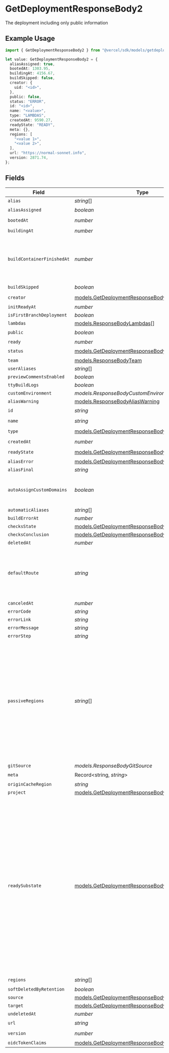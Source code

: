 # GetDeploymentResponseBody2

The deployment including only public information

## Example Usage

```typescript
import { GetDeploymentResponseBody2 } from "@vercel/sdk/models/getdeploymentop.js";

let value: GetDeploymentResponseBody2 = {
  aliasAssigned: true,
  bootedAt: 1303.95,
  buildingAt: 4156.67,
  buildSkipped: false,
  creator: {
    uid: "<id>",
  },
  public: false,
  status: "ERROR",
  id: "<id>",
  name: "<value>",
  type: "LAMBDAS",
  createdAt: 9590.27,
  readyState: "READY",
  meta: {},
  regions: [
    "<value 1>",
    "<value 2>",
  ],
  url: "https://normal-sonnet.info",
  version: 2871.74,
};
```

## Fields

| Field                                                                                                                                                                                                                                                                          | Type                                                                                                                                                                                                                                                                           | Required                                                                                                                                                                                                                                                                       | Description                                                                                                                                                                                                                                                                    |
| ------------------------------------------------------------------------------------------------------------------------------------------------------------------------------------------------------------------------------------------------------------------------------ | ------------------------------------------------------------------------------------------------------------------------------------------------------------------------------------------------------------------------------------------------------------------------------ | ------------------------------------------------------------------------------------------------------------------------------------------------------------------------------------------------------------------------------------------------------------------------------ | ------------------------------------------------------------------------------------------------------------------------------------------------------------------------------------------------------------------------------------------------------------------------------ |
| `alias`                                                                                                                                                                                                                                                                        | *string*[]                                                                                                                                                                                                                                                                     | :heavy_minus_sign:                                                                                                                                                                                                                                                             | N/A                                                                                                                                                                                                                                                                            |
| `aliasAssigned`                                                                                                                                                                                                                                                                | *boolean*                                                                                                                                                                                                                                                                      | :heavy_check_mark:                                                                                                                                                                                                                                                             | N/A                                                                                                                                                                                                                                                                            |
| `bootedAt`                                                                                                                                                                                                                                                                     | *number*                                                                                                                                                                                                                                                                       | :heavy_check_mark:                                                                                                                                                                                                                                                             | N/A                                                                                                                                                                                                                                                                            |
| `buildingAt`                                                                                                                                                                                                                                                                   | *number*                                                                                                                                                                                                                                                                       | :heavy_check_mark:                                                                                                                                                                                                                                                             | N/A                                                                                                                                                                                                                                                                            |
| `buildContainerFinishedAt`                                                                                                                                                                                                                                                     | *number*                                                                                                                                                                                                                                                                       | :heavy_minus_sign:                                                                                                                                                                                                                                                             | Since April 2025 it necessary for On-Demand Concurrency Minutes calculation                                                                                                                                                                                                    |
| `buildSkipped`                                                                                                                                                                                                                                                                 | *boolean*                                                                                                                                                                                                                                                                      | :heavy_check_mark:                                                                                                                                                                                                                                                             | N/A                                                                                                                                                                                                                                                                            |
| `creator`                                                                                                                                                                                                                                                                      | [models.GetDeploymentResponseBodyCreator](../models/getdeploymentresponsebodycreator.md)                                                                                                                                                                                       | :heavy_check_mark:                                                                                                                                                                                                                                                             | N/A                                                                                                                                                                                                                                                                            |
| `initReadyAt`                                                                                                                                                                                                                                                                  | *number*                                                                                                                                                                                                                                                                       | :heavy_minus_sign:                                                                                                                                                                                                                                                             | N/A                                                                                                                                                                                                                                                                            |
| `isFirstBranchDeployment`                                                                                                                                                                                                                                                      | *boolean*                                                                                                                                                                                                                                                                      | :heavy_minus_sign:                                                                                                                                                                                                                                                             | N/A                                                                                                                                                                                                                                                                            |
| `lambdas`                                                                                                                                                                                                                                                                      | [models.ResponseBodyLambdas](../models/responsebodylambdas.md)[]                                                                                                                                                                                                               | :heavy_minus_sign:                                                                                                                                                                                                                                                             | N/A                                                                                                                                                                                                                                                                            |
| `public`                                                                                                                                                                                                                                                                       | *boolean*                                                                                                                                                                                                                                                                      | :heavy_check_mark:                                                                                                                                                                                                                                                             | N/A                                                                                                                                                                                                                                                                            |
| `ready`                                                                                                                                                                                                                                                                        | *number*                                                                                                                                                                                                                                                                       | :heavy_minus_sign:                                                                                                                                                                                                                                                             | N/A                                                                                                                                                                                                                                                                            |
| `status`                                                                                                                                                                                                                                                                       | [models.GetDeploymentResponseBodyStatus](../models/getdeploymentresponsebodystatus.md)                                                                                                                                                                                         | :heavy_check_mark:                                                                                                                                                                                                                                                             | N/A                                                                                                                                                                                                                                                                            |
| `team`                                                                                                                                                                                                                                                                         | [models.ResponseBodyTeam](../models/responsebodyteam.md)                                                                                                                                                                                                                       | :heavy_minus_sign:                                                                                                                                                                                                                                                             | N/A                                                                                                                                                                                                                                                                            |
| `userAliases`                                                                                                                                                                                                                                                                  | *string*[]                                                                                                                                                                                                                                                                     | :heavy_minus_sign:                                                                                                                                                                                                                                                             | N/A                                                                                                                                                                                                                                                                            |
| `previewCommentsEnabled`                                                                                                                                                                                                                                                       | *boolean*                                                                                                                                                                                                                                                                      | :heavy_minus_sign:                                                                                                                                                                                                                                                             | N/A                                                                                                                                                                                                                                                                            |
| `ttyBuildLogs`                                                                                                                                                                                                                                                                 | *boolean*                                                                                                                                                                                                                                                                      | :heavy_minus_sign:                                                                                                                                                                                                                                                             | N/A                                                                                                                                                                                                                                                                            |
| `customEnvironment`                                                                                                                                                                                                                                                            | *models.ResponseBodyCustomEnvironment*                                                                                                                                                                                                                                         | :heavy_minus_sign:                                                                                                                                                                                                                                                             | N/A                                                                                                                                                                                                                                                                            |
| `aliasWarning`                                                                                                                                                                                                                                                                 | [models.ResponseBodyAliasWarning](../models/responsebodyaliaswarning.md)                                                                                                                                                                                                       | :heavy_minus_sign:                                                                                                                                                                                                                                                             | N/A                                                                                                                                                                                                                                                                            |
| `id`                                                                                                                                                                                                                                                                           | *string*                                                                                                                                                                                                                                                                       | :heavy_check_mark:                                                                                                                                                                                                                                                             | N/A                                                                                                                                                                                                                                                                            |
| `name`                                                                                                                                                                                                                                                                         | *string*                                                                                                                                                                                                                                                                       | :heavy_check_mark:                                                                                                                                                                                                                                                             | N/A                                                                                                                                                                                                                                                                            |
| `type`                                                                                                                                                                                                                                                                         | [models.GetDeploymentResponseBodyDeploymentsType](../models/getdeploymentresponsebodydeploymentstype.md)                                                                                                                                                                       | :heavy_check_mark:                                                                                                                                                                                                                                                             | N/A                                                                                                                                                                                                                                                                            |
| `createdAt`                                                                                                                                                                                                                                                                    | *number*                                                                                                                                                                                                                                                                       | :heavy_check_mark:                                                                                                                                                                                                                                                             | N/A                                                                                                                                                                                                                                                                            |
| `readyState`                                                                                                                                                                                                                                                                   | [models.GetDeploymentResponseBodyReadyState](../models/getdeploymentresponsebodyreadystate.md)                                                                                                                                                                                 | :heavy_check_mark:                                                                                                                                                                                                                                                             | N/A                                                                                                                                                                                                                                                                            |
| `aliasError`                                                                                                                                                                                                                                                                   | [models.GetDeploymentResponseBodyAliasError](../models/getdeploymentresponsebodyaliaserror.md)                                                                                                                                                                                 | :heavy_minus_sign:                                                                                                                                                                                                                                                             | N/A                                                                                                                                                                                                                                                                            |
| `aliasFinal`                                                                                                                                                                                                                                                                   | *string*                                                                                                                                                                                                                                                                       | :heavy_minus_sign:                                                                                                                                                                                                                                                             | N/A                                                                                                                                                                                                                                                                            |
| `autoAssignCustomDomains`                                                                                                                                                                                                                                                      | *boolean*                                                                                                                                                                                                                                                                      | :heavy_minus_sign:                                                                                                                                                                                                                                                             | applies to custom domains only, defaults to `true`                                                                                                                                                                                                                             |
| `automaticAliases`                                                                                                                                                                                                                                                             | *string*[]                                                                                                                                                                                                                                                                     | :heavy_minus_sign:                                                                                                                                                                                                                                                             | N/A                                                                                                                                                                                                                                                                            |
| `buildErrorAt`                                                                                                                                                                                                                                                                 | *number*                                                                                                                                                                                                                                                                       | :heavy_minus_sign:                                                                                                                                                                                                                                                             | N/A                                                                                                                                                                                                                                                                            |
| `checksState`                                                                                                                                                                                                                                                                  | [models.GetDeploymentResponseBodyChecksState](../models/getdeploymentresponsebodychecksstate.md)                                                                                                                                                                               | :heavy_minus_sign:                                                                                                                                                                                                                                                             | N/A                                                                                                                                                                                                                                                                            |
| `checksConclusion`                                                                                                                                                                                                                                                             | [models.GetDeploymentResponseBodyChecksConclusion](../models/getdeploymentresponsebodychecksconclusion.md)                                                                                                                                                                     | :heavy_minus_sign:                                                                                                                                                                                                                                                             | N/A                                                                                                                                                                                                                                                                            |
| `deletedAt`                                                                                                                                                                                                                                                                    | *number*                                                                                                                                                                                                                                                                       | :heavy_minus_sign:                                                                                                                                                                                                                                                             | N/A                                                                                                                                                                                                                                                                            |
| `defaultRoute`                                                                                                                                                                                                                                                                 | *string*                                                                                                                                                                                                                                                                       | :heavy_minus_sign:                                                                                                                                                                                                                                                             | Computed field that is only available for deployments with a microfrontend configuration.                                                                                                                                                                                      |
| `canceledAt`                                                                                                                                                                                                                                                                   | *number*                                                                                                                                                                                                                                                                       | :heavy_minus_sign:                                                                                                                                                                                                                                                             | N/A                                                                                                                                                                                                                                                                            |
| `errorCode`                                                                                                                                                                                                                                                                    | *string*                                                                                                                                                                                                                                                                       | :heavy_minus_sign:                                                                                                                                                                                                                                                             | N/A                                                                                                                                                                                                                                                                            |
| `errorLink`                                                                                                                                                                                                                                                                    | *string*                                                                                                                                                                                                                                                                       | :heavy_minus_sign:                                                                                                                                                                                                                                                             | N/A                                                                                                                                                                                                                                                                            |
| `errorMessage`                                                                                                                                                                                                                                                                 | *string*                                                                                                                                                                                                                                                                       | :heavy_minus_sign:                                                                                                                                                                                                                                                             | N/A                                                                                                                                                                                                                                                                            |
| `errorStep`                                                                                                                                                                                                                                                                    | *string*                                                                                                                                                                                                                                                                       | :heavy_minus_sign:                                                                                                                                                                                                                                                             | N/A                                                                                                                                                                                                                                                                            |
| `passiveRegions`                                                                                                                                                                                                                                                               | *string*[]                                                                                                                                                                                                                                                                     | :heavy_minus_sign:                                                                                                                                                                                                                                                             | Since November 2023 this field defines a set of regions that we will deploy the lambda to passively Lambdas will be deployed to these regions but only invoked if all of the primary `regions` are marked as out of service                                                    |
| `gitSource`                                                                                                                                                                                                                                                                    | *models.ResponseBodyGitSource*                                                                                                                                                                                                                                                 | :heavy_minus_sign:                                                                                                                                                                                                                                                             | N/A                                                                                                                                                                                                                                                                            |
| `meta`                                                                                                                                                                                                                                                                         | Record<string, *string*>                                                                                                                                                                                                                                                       | :heavy_check_mark:                                                                                                                                                                                                                                                             | N/A                                                                                                                                                                                                                                                                            |
| `originCacheRegion`                                                                                                                                                                                                                                                            | *string*                                                                                                                                                                                                                                                                       | :heavy_minus_sign:                                                                                                                                                                                                                                                             | N/A                                                                                                                                                                                                                                                                            |
| `project`                                                                                                                                                                                                                                                                      | [models.GetDeploymentResponseBodyProject](../models/getdeploymentresponsebodyproject.md)                                                                                                                                                                                       | :heavy_minus_sign:                                                                                                                                                                                                                                                             | N/A                                                                                                                                                                                                                                                                            |
| `readySubstate`                                                                                                                                                                                                                                                                | [models.GetDeploymentResponseBodyReadySubstate](../models/getdeploymentresponsebodyreadysubstate.md)                                                                                                                                                                           | :heavy_minus_sign:                                                                                                                                                                                                                                                             | Substate of deployment when readyState is 'READY' Tracks whether or not deployment has seen production traffic: - STAGED: never seen production traffic - ROLLING: in the process of having production traffic gradually transitioned. - PROMOTED: has seen production traffic |
| `regions`                                                                                                                                                                                                                                                                      | *string*[]                                                                                                                                                                                                                                                                     | :heavy_check_mark:                                                                                                                                                                                                                                                             | N/A                                                                                                                                                                                                                                                                            |
| `softDeletedByRetention`                                                                                                                                                                                                                                                       | *boolean*                                                                                                                                                                                                                                                                      | :heavy_minus_sign:                                                                                                                                                                                                                                                             | N/A                                                                                                                                                                                                                                                                            |
| `source`                                                                                                                                                                                                                                                                       | [models.GetDeploymentResponseBodySource](../models/getdeploymentresponsebodysource.md)                                                                                                                                                                                         | :heavy_minus_sign:                                                                                                                                                                                                                                                             | N/A                                                                                                                                                                                                                                                                            |
| `target`                                                                                                                                                                                                                                                                       | [models.GetDeploymentResponseBodyTarget](../models/getdeploymentresponsebodytarget.md)                                                                                                                                                                                         | :heavy_minus_sign:                                                                                                                                                                                                                                                             | N/A                                                                                                                                                                                                                                                                            |
| `undeletedAt`                                                                                                                                                                                                                                                                  | *number*                                                                                                                                                                                                                                                                       | :heavy_minus_sign:                                                                                                                                                                                                                                                             | N/A                                                                                                                                                                                                                                                                            |
| `url`                                                                                                                                                                                                                                                                          | *string*                                                                                                                                                                                                                                                                       | :heavy_check_mark:                                                                                                                                                                                                                                                             | N/A                                                                                                                                                                                                                                                                            |
| `version`                                                                                                                                                                                                                                                                      | *number*                                                                                                                                                                                                                                                                       | :heavy_check_mark:                                                                                                                                                                                                                                                             | N/A                                                                                                                                                                                                                                                                            |
| `oidcTokenClaims`                                                                                                                                                                                                                                                              | [models.GetDeploymentResponseBodyOidcTokenClaims](../models/getdeploymentresponsebodyoidctokenclaims.md)                                                                                                                                                                       | :heavy_minus_sign:                                                                                                                                                                                                                                                             | N/A                                                                                                                                                                                                                                                                            |